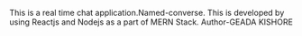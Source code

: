 This is a real time chat application.Named-converse.
This is developed by using Reactjs and Nodejs as a part of MERN Stack.
Author-GEADA KISHORE
